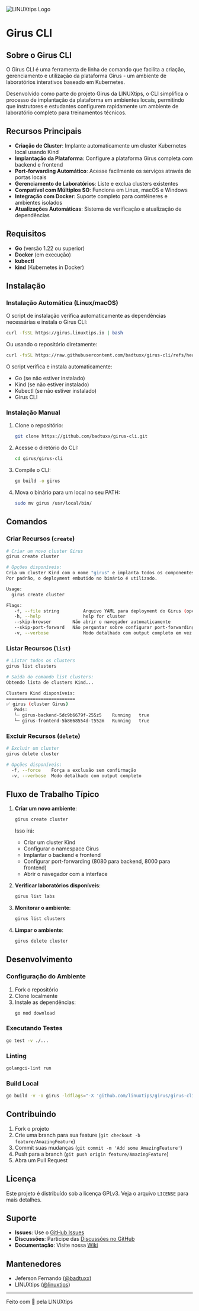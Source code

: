 ![LINUXtips Logo](LINUXtips-logo.png)
# Girus CLI

## Sobre o Girus CLI

O Girus CLI é uma ferramenta de linha de comando que facilita a criação, gerenciamento e utilização da plataforma Girus - um ambiente de laboratórios interativos baseado em Kubernetes.

Desenvolvido como parte do projeto Girus da LINUXtips, o CLI simplifica o processo de implantação da plataforma em ambientes locais, permitindo que instrutores e estudantes configurem rapidamente um ambiente de laboratório completo para treinamentos técnicos.

## Recursos Principais

- **Criação de Cluster**: Implante automaticamente um cluster Kubernetes local usando Kind
- **Implantação da Plataforma**: Configure a plataforma Girus completa com backend e frontend
- **Port-forwarding Automático**: Acesse facilmente os serviços através de portas locais
- **Gerenciamento de Laboratórios**: Liste e exclua clusters existentes
- **Compatível com Múltiplos SO**: Funciona em Linux, macOS e Windows
- **Integração com Docker**: Suporte completo para contêineres e ambientes isolados
- **Atualizações Automáticas**: Sistema de verificação e atualização de dependências

## Requisitos

- **Go** (versão 1.22 ou superior)
- **Docker** (em execução)
- **kubectl**
- **kind** (Kubernetes in Docker)

## Instalação

### Instalação Automática (Linux/macOS)

O script de instalação verifica automaticamente as dependências necessárias e instala o Girus CLI:

```bash
curl -fsSL https://girus.linuxtips.io | bash
```

Ou usando o repositório diretamente:

```bash
curl -fsSL https://raw.githubusercontent.com/badtuxx/girus-cli/refs/heads/main/install.sh | bash
```

O script verifica e instala automaticamente:
- Go (se não estiver instalado)
- Kind (se não estiver instalado)
- Kubectl (se não estiver instalado)
- Girus CLI

### Instalação Manual

1. Clone o repositório:
   ```bash
   git clone https://github.com/badtuxx/girus-cli.git
   ```

2. Acesse o diretório do CLI:
   ```bash
   cd girus/girus-cli
   ```

3. Compile o CLI:
   ```bash
   go build -o girus
   ```

4. Mova o binário para um local no seu PATH:
   ```bash
   sudo mv girus /usr/local/bin/
   ```

## Comandos

### Criar Recursos (`create`)

```bash
# Criar um novo cluster Girus
girus create cluster

# Opções disponíveis:
Cria um cluster Kind com o nome "girus" e implanta todos os componentes necessários.
Por padrão, o deployment embutido no binário é utilizado.

Usage:
  girus create cluster

Flags:
   -f, --file string         Arquivo YAML para deployment do Girus (opcional)
   -h, --help                help for cluster
   --skip-browser        Não abrir o navegador automaticamente
   --skip-port-forward   Não perguntar sobre configurar port-forwarding
   -v, --verbose             Modo detalhado com output completo em vez da barra de progresso
```

### Listar Recursos (`list`)

```bash
# Listar todos os clusters
girus list clusters

# Saída do comando list clusters:
Obtendo lista de clusters Kind...

Clusters Kind disponíveis:
==========================
✅ girus (cluster Girus)
   Pods:
   └─ girus-backend-5dc9b6679f-255z5    Running   true
   └─ girus-frontend-5b8668554d-t552m   Running   true
```

### Excluir Recursos (`delete`)

```bash
# Excluir um cluster
girus delete cluster

# Opções disponíveis:
  -f, --force    Força a exclusão sem confirmação
  -v, --verbose  Modo detalhado com output completo
```

## Fluxo de Trabalho Típico

1. **Criar um novo ambiente**:
   ```bash
   girus create cluster
   ```
   Isso irá:
   - Criar um cluster Kind
   - Configurar o namespace Girus
   - Implantar o backend e frontend
   - Configurar port-forwarding (8080 para backend, 8000 para frontend)
   - Abrir o navegador com a interface

2. **Verificar laboratórios disponíveis**:
   ```bash
   girus list labs
   ```

3. **Monitorar o ambiente**:
   ```bash
   girus list clusters
   ```

4. **Limpar o ambiente**:
   ```bash
   girus delete cluster
   ```

## Desenvolvimento

### Configuração do Ambiente
1. Fork o repositório
2. Clone localmente
3. Instale as dependências:
   ```bash
   go mod download
   ```

### Executando Testes
```bash
go test -v ./...
```

### Linting
```bash
golangci-lint run
```

### Build Local
```bash
go build -v -o girus -ldflags="-X 'github.com/linuxtips/girus/girus-cli/cmd.Version=dev'" ./main.go
```

## Contribuindo

1. Fork o projeto
2. Crie uma branch para sua feature (`git checkout -b feature/AmazingFeature`)
3. Commit suas mudanças (`git commit -m 'Add some AmazingFeature'`)
4. Push para a branch (`git push origin feature/AmazingFeature`)
5. Abra um Pull Request

## Licença

Este projeto é distribuído sob a licença GPLv3. Veja o arquivo `LICENSE` para mais detalhes.

## Suporte

- **Issues**: Use o [GitHub Issues](https://github.com/badtuxx/girus-cli/issues)
- **Discussões**: Participe das [Discussões no GitHub](https://github.com/badtuxx/girus-cli/discussions)
- **Documentação**: Visite nossa [Wiki](https://github.com/badtuxx/girus-cli/wiki)

## Mantenedores
- Jeferson Fernando ([@badtuxx](https://github.com/badtuxx))
- LINUXtips ([@linuxtips](https://github.com/linuxtips))

---

Feito com 💚 pela LINUXtips 